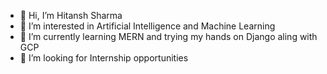 - 👋 Hi, I’m Hitansh Sharma
- 👀 I’m interested in Artificial Intelligence and Machine Learning
- 🌱 I’m currently learning MERN and trying my hands on Django aling with GCP
- 💞️ I’m looking for Internship opportunities


<!---
Hitanshh/Hitanshh is a ✨ special ✨ repository because its `README.md` (this file) appears on your GitHub profile.
You can click the Preview link to take a look at your changes.
--->
